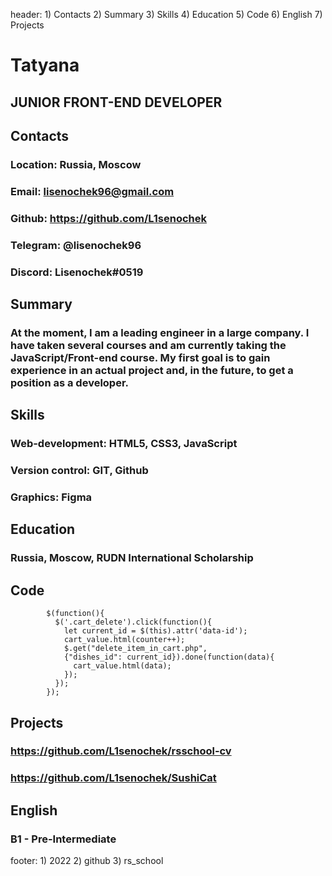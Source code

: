 header: 1) Contacts
        2) Summary
        3) Skills
        4) Education
        5) Code
        6) English
        7) Projects
# Tatyana

## JUNIOR FRONT-END DEVELOPER


## Contacts

### Location: Russia, Moscow

### Email: lisenochek96@gmail.com

### Github: https://github.com/L1senochek

### Telegram: @lisenochek96

### Discord: Lisenochek#0519


## Summary

### At the moment, I am a leading engineer in a large company. I have taken several courses and am currently taking the JavaScript/Front-end course. My first goal is to gain experience in an actual project and, in the future, to get a position as a developer.


## Skills

### Web-development: HTML5, CSS3, JavaScript

### Version control: GIT, Github

### Graphics: Figma


## Education

### Russia, Moscow, RUDN International Scholarship


## Code

          
            $(function(){
              $('.cart_delete').click(function(){
                let current_id = $(this).attr('data-id');
                cart_value.html(counter++); 
                $.get("delete_item_in_cart.php", 
                {"dishes_id": current_id}).done(function(data){ 
                  cart_value.html(data); 
                });
              }); 
            });
          
        
        
## Projects

### https://github.com/L1senochek/rsschool-cv

### https://github.com/L1senochek/SushiCat


## English

### B1 - Pre-Intermediate



footer: 1) 2022
        2) github
        3) rs_school
